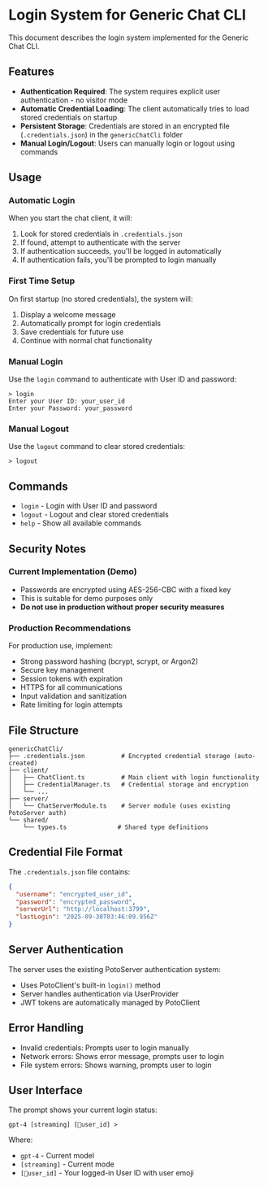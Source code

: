 # Login System for Generic Chat CLI

This document describes the login system implemented for the Generic Chat CLI.

## Features

- **Authentication Required**: The system requires explicit user authentication - no visitor mode
- **Automatic Credential Loading**: The client automatically tries to load stored credentials on startup
- **Persistent Storage**: Credentials are stored in an encrypted file (`.credentials.json`) in the `genericChatCli` folder
- **Manual Login/Logout**: Users can manually login or logout using commands

## Usage

### Automatic Login
When you start the chat client, it will:
1. Look for stored credentials in `.credentials.json`
2. If found, attempt to authenticate with the server
3. If authentication succeeds, you'll be logged in automatically
4. If authentication fails, you'll be prompted to login manually

### First Time Setup
On first startup (no stored credentials), the system will:
1. Display a welcome message
2. Automatically prompt for login credentials
3. Save credentials for future use
4. Continue with normal chat functionality

### Manual Login
Use the `login` command to authenticate with User ID and password:
```
> login
Enter your User ID: your_user_id
Enter your Password: your_password
```

### Manual Logout
Use the `logout` command to clear stored credentials:
```
> logout
```

## Commands

- `login` - Login with User ID and password
- `logout` - Logout and clear stored credentials
- `help` - Show all available commands

## Security Notes

### Current Implementation (Demo)
- Passwords are encrypted using AES-256-CBC with a fixed key
- This is suitable for demo purposes only
- **Do not use in production without proper security measures**

### Production Recommendations
For production use, implement:
- Strong password hashing (bcrypt, scrypt, or Argon2)
- Secure key management
- Session tokens with expiration
- HTTPS for all communications
- Input validation and sanitization
- Rate limiting for login attempts

## File Structure

```
genericChatCli/
├── .credentials.json          # Encrypted credential storage (auto-created)
├── client/
│   ├── ChatClient.ts          # Main client with login functionality
│   ├── CredentialManager.ts   # Credential storage and encryption
│   └── ...
├── server/
│   └── ChatServerModule.ts    # Server module (uses existing PotoServer auth)
└── shared/
    └── types.ts              # Shared type definitions
```

## Credential File Format

The `.credentials.json` file contains:
```json
{
  "username": "encrypted_user_id",
  "password": "encrypted_password", 
  "serverUrl": "http://localhost:3799",
  "lastLogin": "2025-09-30T03:46:09.956Z"
}
```

## Server Authentication

The server uses the existing PotoServer authentication system:
- Uses PotoClient's built-in `login()` method
- Server handles authentication via UserProvider
- JWT tokens are automatically managed by PotoClient

## Error Handling

- Invalid credentials: Prompts user to login manually
- Network errors: Shows error message, prompts user to login
- File system errors: Shows warning, prompts user to login

## User Interface

The prompt shows your current login status:
```
gpt-4 [streaming] [👤user_id] > 
```

Where:
- `gpt-4` - Current model
- `[streaming]` - Current mode
- `[👤user_id]` - Your logged-in User ID with user emoji

